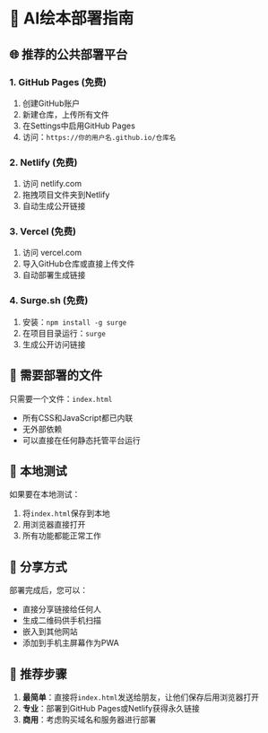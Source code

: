 # 🚀 AI绘本部署指南

## 🌐 推荐的公共部署平台

### 1. GitHub Pages (免费)
1. 创建GitHub账户
2. 新建仓库，上传所有文件
3. 在Settings中启用GitHub Pages
4. 访问：`https://你的用户名.github.io/仓库名`

### 2. Netlify (免费)
1. 访问 netlify.com
2. 拖拽项目文件夹到Netlify
3. 自动生成公开链接

### 3. Vercel (免费)
1. 访问 vercel.com
2. 导入GitHub仓库或直接上传文件
3. 自动部署生成链接

### 4. Surge.sh (免费)
1. 安装：`npm install -g surge`
2. 在项目目录运行：`surge`
3. 生成公开访问链接

## 📁 需要部署的文件

只需要一个文件：`index.html`
- 所有CSS和JavaScript都已内联
- 无外部依赖
- 可以直接在任何静态托管平台运行

## 🔧 本地测试

如果要在本地测试：
1. 将`index.html`保存到本地
2. 用浏览器直接打开
3. 所有功能都能正常工作

## 📱 分享方式

部署完成后，您可以：
- 直接分享链接给任何人
- 生成二维码供手机扫描
- 嵌入到其他网站
- 添加到手机主屏幕作为PWA

## 🎯 推荐步骤

1. **最简单**：直接将`index.html`发送给朋友，让他们保存后用浏览器打开
2. **专业**：部署到GitHub Pages或Netlify获得永久链接
3. **商用**：考虑购买域名和服务器进行部署